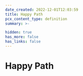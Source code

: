 ```yaml
---
date_created: 2022-12-01T12:03:59
title: Happy Path
pcx_content_type: definition
summary: >-

hidden: true
has_more: false
has_links: false
---
```


# Happy Path
